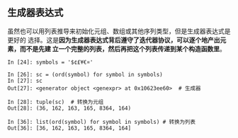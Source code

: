 ## 生成器表达式

虽然也可以用列表推导来初始化元组、数组或其他序列类型，但是生成器表达式是更好的 选择。这是**因为生成器表达式背后遵守了迭代器协议，可以逐个地产出元素，而不是先建 立一个完整的列表，然后再把这个列表传递到某个构造函数里**。



```
In [24]: symbols = '$¢£¥€¤'

In [26]: sc = (ord(symbol) for symbol in symbols)
In [27]: sc
Out[27]: <generator object <genexpr> at 0x10623ee60>  # 生成器

In [28]: tuple(sc)  # 转换为元组
Out[28]: (36, 162, 163, 165, 8364, 164)

In [36]: list(ord(symbol) for symbol in symbols) # 转换为列表
Out[36]: [36, 162, 163, 165, 8364, 164]
```



